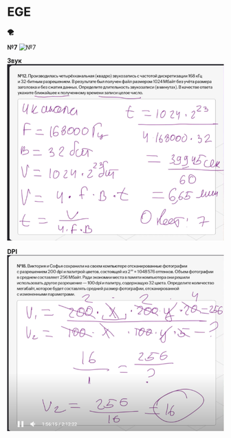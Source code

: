 # EGE 
**🌪**

**№7**
![№7](https://github.com/airccs/EGE/blob/master/%E2%84%967/777.png)

**Звук**
![Звук](https://github.com/airccs/EGE/blob/master/%E2%84%967/%D0%A1%D0%BD%D0%B8%D0%BC%D0%BE%D0%BA%20%D1%8D%D0%BA%D1%80%D0%B0%D0%BD%D0%B0%202024-01-21%20204633.png)

**DPI**
![DPI](https://github.com/airccs/EGE/blob/master/%E2%84%967/%D0%A1%D0%BD%D0%B8%D0%BC%D0%BE%D0%BA%20%D1%8D%D0%BA%D1%80%D0%B0%D0%BD%D0%B0%202024-01-21%20210101.png)


